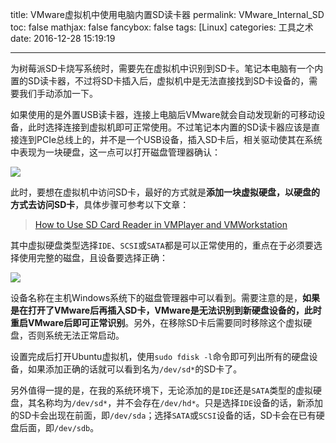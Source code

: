 title: VMware虚拟机中使用电脑内置SD读卡器
permalink: VMware_Internal_SD
toc: false
mathjax: false
fancybox: false
tags: [Linux]
categories: 工具之术
date: 2016-12-28 15:19:19

---

为树莓派SD卡烧写系统时，需要先在虚拟机中识别到SD卡。笔记本电脑有一个内置的SD读卡器，不过将SD卡插入后，虚拟机中是无法直接找到SD卡设备的，需要我们手动添加一下。

<!--more-->

如果使用的是外置USB读卡器，连接上电脑后VMware就会自动发现新的可移动设备，此时选择连接到虚拟机即可正常使用。不过笔记本内置的SD读卡器应该是直接连到PCIe总线上的，并不是一个USB设备，插入SD卡后，相关驱动使其在系统中表现为一块硬盘，这一点可以打开磁盘管理器确认：

![](https://gmf.shengnengjin.cn/20161228145141.png)

此时，要想在虚拟机中访问SD卡，最好的方式就是**添加一块虚拟硬盘，以硬盘的方式去访问SD卡**，具体步骤可参考以下文章：

> [How to Use SD Card Reader in VMPlayer and VMWorkstation](http://www.htpcguides.com/how-to-use-sd-card-reader-in-vmplayer-and-vmworkstation/)

其中虚拟硬盘类型选择`IDE`、`SCSI`或`SATA`都是可以正常使用的，重点在于必须要选择使用完整的磁盘，且设备要选择正确：

![](https://gmf.shengnengjin.cn/20161228150035.png)

设备名称在主机Windows系统下的磁盘管理器中可以看到。需要注意的是，**如果是在打开了VMware后再插入SD卡，VMware是无法识别到新硬盘设备的，此时重启VMware后即可正常识别**。另外，在移除SD卡后需要同时移除这个虚拟硬盘，否则系统无法正常启动。

设置完成后打开Ubuntu虚拟机，使用`sudo fdisk -l`命令即可列出所有的硬盘设备，如果添加正确的话就可以看到名为`/dev/sd*`的SD卡了。

另外值得一提的是，在我的系统环境下，无论添加的是`IDE`还是`SATA`类型的虚拟硬盘，其名称均为`/dev/sd*`，并不会存在`/dev/hd*`。只是选择`IDE`设备的话，新添加的SD卡会出现在前面，即`/dev/sda`；选择`SATA`或`SCSI`设备的话，SD卡会在已有硬盘后面，即`/dev/sdb`。






